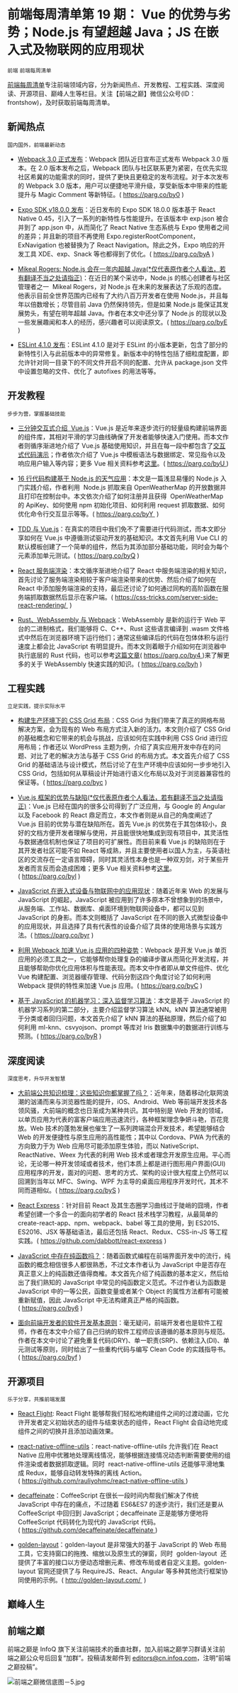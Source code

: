 # 前端每周清单第 19 期： Vue 的优势与劣势；Node.js 有望超越 Java；JS 在嵌入式及物联网的应用现状

`前端` `前端每周清单`

[前端每周清单](http://www.infoq.com/cn/FE-Weekly)专注前端领域内容，分为新闻热点、开发教程、工程实践、深度阅读、开源项目、巅峰人生等栏目。关注【前端之巅】微信公众号(ID：frontshow)，及时获取前端每周清单。

## 新闻热点

`国内国外，前端最新动态`

- [Webpack 3.0 正式发布](https://parg.co/by0)：Webpack 团队近日宣布正式发布 Webpack 3.0 版本。在 2.0 版本发布之后，Webpack 团队与社区联系更为紧密，在优先实现社区希冀的功能需求的同时，提供了更快且更稳定的发布流程。对于本次发布的 Webpack 3.0 版本，用户可以便捷地平滑升级，享受新版本中带来的性能提升与 Magic Comment 等新特征。( https://parg.co/by0 )

- [Expo SDK v18.0.0 发布](https://parg.co/byA)：近日发布的 Expo SDK 18.0.0 版本基于 React Native 0.45，引入了一系列的新特性与性能提升。在该版本中 exp.json 被合并到了 app.json 中，从而简化了 React Native 生态系统与 Expo 使用者之间的差异；并且新的项目不再使用 Expo.registerRootComponent，ExNavigation 也被替换为了 React Navigation。除此之外，Expo 响应的开发工具 XDE、exp、Snack 等也都得到了优化。( https://parg.co/byA )

- [Mikeal Rogers: Node.js 会在一年内超越 Java(\*仅代表原作者个人看法，若有翻译不当之处请指正)](https://parg.co/byE)：在近日的某个采访中，Node.js 的核心创建者与社区管理者之一  Mikeal Rogers，对 Node.js 在未来的发展表达了乐观的态度。他表示目前全世界范围内已经有了大约八百万开发者在使用 Node.js，并且每年以倍数增长；尽管目前 Java 仍然保持领先，但是如果 Node.js 能保证其发展势头，有望在明年超越 Java。作者在本文中还分享了 Node.js 的现状以及一些发展趣闻和本人的经历，感兴趣者可以阅读原文。( https://parg.co/byE )

- [ESLint 4.1.0 发布](http://eslint.org/blog/2017/06/eslint-v4.1.0-released)：ESLint 4.1.0 是对于 ESLint 的小版本更新，包含了部分的新特性引入与此前版本中的异常修复。新版本中的特性包括了细粒度配置，即允许针对同一目录下的不同文件开启不同的配置、允许从 package.json 文件中设置忽略的文件、优化了 autofixes 的用法等等。

## 开发教程

`步步为营，掌握基础技能`

- [三分钟交互式介绍  Vue.js](https://parg.co/byU)：Vue.js 是近年来逐步流行的轻量级构建前端界面的组件库，其相对平滑的学习曲线确保了开发者能够快速入门使用。而本文作者则循序渐进地介绍了 Vue.js 基础使用知识，并且在每一段中都包含了[交互式代码演示](https://scrimba.com/casts/crNKWHd)；作者依次介绍了 Vue.js 中模板语法与数据绑定、常见指令以及响应用户输入等内容；更多 Vue 相关资料参考[这里](https://parg.co/byL)。( https://parg.co/byU )

- [16 行代码构建基于 Node.js 的天气应用](https://parg.co/byY)：本文是一篇浅显易懂的 Node.js 入门实践介绍，作者利用  Node.js 抓取来自 OpenWeatherMap 的开放数据并且打印在控制台中。本文依次介绍了如何注册并且获得  OpenWeatherMap 的 ApiKey、如何使用 npm 初始化项目、如何利用 request 抓取数据、如何优化命令行交互显示等等。( https://parg.co/byY  )

- [TDD 与 Vue.js](https://parg.co/byQ)：在真实的项目中我们免不了需要进行代码测试，而本文即分享如何在 Vue.js 中遵循测试驱动开发的基础知识。本文首先利用 Vue CLI 的默认模板创建了一个简单的组件，然后为其添加部分基础功能，同时会为每个元素添加单元测试。( https://parg.co/byQ )

- [React 服务端渲染](https://css-tricks.com/server-side-react-rendering/)：本文循序渐进地介绍了 React 中服务端渲染的相关知识，首先讨论了服务端渲染相较于客户端渲染带来的优势、然后介绍了如何在 React 中添加服务端渲染的支持，最后还讨论了如何通过同构的高阶函数在服务端抓取数据然后显示在客户端。( https://css-tricks.com/server-side-react-rendering/  )

- [Rust、WebAssembly 与 Webpack](https://parg.co/byh)：WebAssembly 是新的运行于 Web 平台的二进制格式，我们能够将 C、C++、Rust 这些语言编译到 .wasm 文件格式中然后在浏览器环境下运行他们；通常这些编译后的代码在包体体积与运行速度上都会比 JavaScript 有明显提升。而本文则着眼于介绍如何在浏览器中执行底层的 Rust 代码，也可以参考[这篇文章](https://parg.co/by4)( https://parg.co/by4 )来了解更多的关于 WebAssembly 快速实践的知识。( https://parg.co/byh )

## 工程实践

`立足实践，提示实际水平`

- [构建生产环境下的 CSS Grid 布局](https://parg.co/byc)：CSS Grid 为我们带来了真正的网格布局解决方案，会为现有的 Web 布局方式注入新的活力。本文则介绍了 CSS Grid 的基础概念和它带来的机会与挑战，应该如何在实践中利用 CSS Grid 进行应用布局；作者还以 WordPress 主题为例，介绍了真实应用开发中存在的问题、对比了老的解决方法与基于 CSS Grid 的布局方式。本文首先介绍了 CSS Grid 的基础语法与设计模式，然后讨论了在生产环境中应该如何一步步地引入 CSS Grid，包括如何从草稿设计开始进行语义化布局以及对于浏览器兼容性的保证等。( https://parg.co/byc )

- [Vue.js 框架的优势与缺陷(\*仅代表原作者个人看法，若有翻译不当之处请指正)](https://parg.co/byl)：Vue.js 已经在国内的很多公司得到了广泛应用，与 Google 的 Angular 以及 Facebook 的 React 鼎足而立，本文作者则是从自己的角度阐述了 Vue.js 目前的优势与潜在缺陷所在。首先 Vue.js 的优势在于其包体较小，良好的文档方便开发者理解与使用，并且能很快地集成到现有项目中，其灵活性与数据通信机制也保证了项目的可扩展性。而目前来看 Vue.js 的缺陷则在于其开发者社区可能不如 React 等成熟，并且主要使用者以国人为主，与英语社区的交流存在一定语言障碍，同时其灵活性本身也是一种双刃剑，对于某些开发者而言反而会造成困难；更多 Vue 相关资料参考[这里](https://parg.co/byL)。( https://parg.co/byl )

- [JavaScript 在嵌入式设备与物联网中的应用现状](https://parg.co/byr)：随着近年来 Web 的发展与 JavaScript 的崛起，JavaScript 被应用到了许多原本不曾想象到的场景中，从服务端、工作站、数据库、桌面环境到物联网设备中，都可以见到 JavaScript 的身影。而本文则概括了 JavaScript 在不同的嵌入式微型设备中的应用现状，并且选择了具有代表性的设备介绍了具体的使用场景与实践方法。( https://parg.co/byr )

- [利用 Webpack 加速 Vue.js 应用的四种姿势](https://parg.co/byC)：Webpack 是开发 Vue.js 单页应用的必须工具之一，它能够帮你处理复杂的编译步骤从而简化开发流程，并且能够帮助你优化应用体积与性能表现。而本文中作者即从单文件组件、优化 Vue 构建配置、浏览器缓存管理、代码分割这四个角度讨论了如何利用 Webpack 提供的特性来加速 Vue.js 应用。( https://parg.co/byC )

- [基于 JavaScript 的机器学习：深入监督学习算法](https://parg.co/byR)：本文是基于 JavaScript 的机器学习系列的第二部分，主要介绍监督学习算法 kNN。kNN 算法通常被用于分类或者回归问题，本文首先介绍了 kNN 算法的基础原理，然后介绍了如何利用 ml-knn、csvyojson、prompt 等库对 Iris 数据集中的数据进行训练与预测。( https://parg.co/byR )

## 深度阅读

`深度思考，升华开发智慧`

- [大前端公共知识梳理：这些知识你都掌握了吗？](https://parg.co/byS)：近年来，随着移动化联网浪潮的汹涌而来与浏览器性能的提升，iOS、Android、Web 等前端开发技术各领风骚，大前端的概念也日渐成为某种共识。其中特别是 Web 开发的领域，以单页应用为代表的富客户端应用迅速流行，各种框架理念争妍斗艳，百花竞放。Web 技术的蓬勃发展也催生了一系列跨端混合开发技术，希望能够结合 Web 的开发便捷性与原生应用的高性能性；其中以 Cordova、PWA 为代表的方向致力于为 Web 应用尽可能添加原生体验，而以 NativeScript、ReactNative、Weex 为代表的利用 Web 技术或者理念开发原生应用。平心而论，无论哪一种开发领域或者技术，他们本质上都是进行图形用户界面(GUI)应用程序的开发，面对的问题、思考的方式、架构的设计很大程度上仍然可以回溯到当年以 MFC、Swing、WPF 为主导的桌面应用程序开发时代，其术不同而道相似。( https://parg.co/byS )

- [React Express](https://github.com/dabbott/react-express)：针对目前 React 及其生态圈学习曲线过于陡峭的囧境，作者希望创建一个多合一的面向初学者的 React 技术栈学习教程，从最简单的 create-react-app、npm、webpack、babel 等工具的使用，到 ES2015、ES2016、JSX 等基础语法，最后还包括 React、Redux、CSS-in-JS 等工程实践。( https://github.com/dabbott/react-express )

- [JavaScript 中存在纯函数吗？](https://parg.co/by6)：随着函数式编程在前端界面开发中的流行，纯函数的概念相信很多人都很熟悉，不过文本作者认为 JavaScript 中是否存在真正意义上的纯函数还值得商榷。本文首先介绍了纯函数的基本定义，然后给出了我们熟知的 JavaScript 中常见的纯函数定义范式。不过作者认为函数是 JavaScript 中的一等公民，函数变量或者某个 Object 的属性方法都有可能被重新赋值，因此 JavaScript 中无法构建真正严格的纯函数。( https://parg.co/by6 )

- [面向前端开发者的软件开发基本原则](https://parg.co/byf)：毫无疑问，前端开发者也是软件工程师，作者在本文中介绍了自己归纳的软件工程师应该遵循的基本原则与规范。作者在本文中讨论了避免重复代码(DRY)、单一职责(SRP)、依赖注入(DI)、单元测试等原则，同时给出了一些重构代码与编写 Clean Code 的实践指导书。( https://parg.co/byf )

## 开源项目

`乐于分享，共推前端发展`

- [React Flight](https://github.com/jondot/react-flight): React Flight 能够帮我们轻松地构建组件之间的过渡动画，它允许开发者定义初始状态的组件与结束状态的组件，React Flight 会自动地完成组件之间的切换并且添加动画效果。

- [react-native-offline-utils](https://github.com/rauliyohmc/react-native-offline-utils)：react-native-offline-utils 允许我们在 React Native 应用中优雅地处理离线情况，能够根据连接情况动态判断需要使用的组件渲染或者数据抓取逻辑。同时  react-native-offline-utils 还能够平滑地集成 Redux，能够自动转发特殊的离线 Action。( https://github.com/rauliyohmc/react-native-offline-utils )

- [decaffeinate](https://github.com/decaffeinate/decaffeinate)：CoffeeScript 在很长一段时间内帮我们解决了传统 JavaScript 中存在的痛点，不过随着 ES6&ES7 的逐步流行，我们还是要从 CoffeeScript 中回归到 JavaScript；decaffeinate 正是能够方便地将 CoffeeScript 代码转化为现代的 JavaScript 代码。( https://github.com/decaffeinate/decaffeinate )

- [golden-layout](http://golden-layout.com/)：golden-layout 是非常强大的基于 JavaScript 的 Web 布局工具，它支持窗口的拖拽、缩放以及原生式的弹窗，同时  golden-layout  还提供了丰富的接口以方便动态增删元素、修改布局或者自定义主题。golden-layout 官网还提供了与 RequireJS、React、Angular 等多种其他流行框架协同使用的示例。( http://golden-layout.com/  )

## 巅峰人生

## 前端之巅

前端之巅是 InfoQ 旗下关注前端技术的垂直社群，加入前端之巅学习群请关注前端之巅公众号后回复“加群”。投稿请发邮件到 editors@cn.infoq.com，注明“前端之巅投稿”。

![前端之巅微信底图－5.jpg](http://upload-images.jianshu.io/upload_images/1647496-01712a993d2b23de.jpg?imageMogr2/auto-orient/strip%7CimageView2/2/w/1240)
